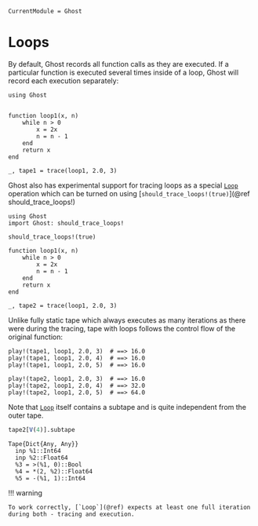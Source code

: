 ```@meta
CurrentModule = Ghost
```

# Loops

By default, Ghost records all function calls as they are executed. If a particular function is executed several times inside of a loop, Ghost will record each execution separately:


```@example
using Ghost


function loop1(x, n)
    while n > 0
        x = 2x
        n = n - 1
    end
    return x
end

_, tape1 = trace(loop1, 2.0, 3)
```

Ghost also has experimental support for tracing loops as a special [`Loop`](@ref) operation which can be turned on using [`should_trace_loops!(true)`](@ref should_trace_loops!)

```@example
using Ghost
import Ghost: should_trace_loops!

should_trace_loops!(true)

function loop1(x, n)
    while n > 0
        x = 2x
        n = n - 1
    end
    return x
end

_, tape2 = trace(loop1, 2.0, 3)
```

Unlike fully static tape which always executes as many iterations as there were during the tracing, tape with loops follows the control flow of the original function:


```julia-repl
play!(tape1, loop1, 2.0, 3)  # ==> 16.0
play!(tape1, loop1, 2.0, 4)  # ==> 16.0
play!(tape1, loop1, 2.0, 5)  # ==> 16.0

play!(tape2, loop1, 2.0, 3)  # ==> 16.0
play!(tape2, loop1, 2.0, 4)  # ==> 32.0
play!(tape2, loop1, 2.0, 5)  # ==> 64.0
```

Note that [`Loop`](@ref) itself contains a subtape and is quite independent from the outer tape.

```julia
tape2[V(4)].subtape
```

```
Tape{Dict{Any, Any}}
  inp %1::Int64
  inp %2::Float64
  %3 = >(%1, 0)::Bool
  %4 = *(2, %2)::Float64
  %5 = -(%1, 1)::Int64
```

!!! warning

    To work correctly, [`Loop`](@ref) expects at least one full iteration during both - tracing and execution.